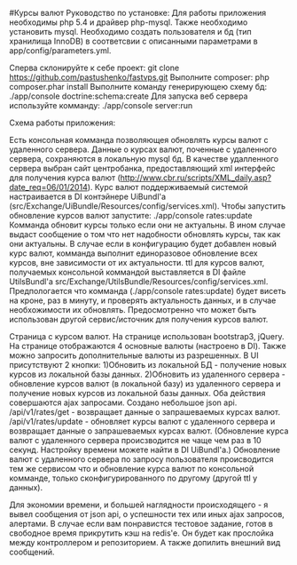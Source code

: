 #Курсы валют
Руководство по установке:
Для работы приложения необходимы php 5.4 и драйвер php-mysql.
Также необходимо установить mysql.
Необходимо создать пользователя и бд (тип хранилища InnoDB) в соответсвии с описанными параметрами в app/config/parameters.yml.

Сперва склонируйте к себе проект: git clone https://github.com/pastushenko/fastvps.git
Выполните composer: php composer.phar install
Выполните команду генерирующею схему бд: ./app/console doctrine:schema:create
Для запуска веб сервера используйте комманду: ./app/console server:run

Схема работы приложения:

Есть консольная комманда позволяющея обновлять курсы валют с удаленного сервера.
Данные о курсах валют, поченные с удаленного сервера, сохраняются в локальную mysql бд.
В качестве удалленного сервера выбран сайт центробанка, предоставляющий xml интерфейс для получения курса валют (http://www.cbr.ru/scripts/XML_daily.asp?date_req=06/01/2014).
Курс валют поддерживаемый системой настраивается в DI контэйнере UiBundl'а (src/Exchange/UiBundle/Resources/config/services.xml).
Чтобы запустить обновление курсов валют запустите: ./app/console rates:update
Комманда обновит курсы только если они не актуальны. В ином случае выдаст сообщение о том что нет надобности обновлять курсы, так как они актуальны.
В случае если в конфигурацию будет добавлен новый курс валют, комманда выполнит единоразовое обновление всех курсов, вне зависимости от их актуальности.
ttl для курсов валют, получаемых консольной коммандой выставляется в DI файле UtilsBundl'a src/Exchange/UtilsBundle/Resources/config/services.xml.
Предпологается что комманда (./app/console rates:update) будет висеть на кроне, раз в минуту, и проверять актуальность данных, и в случае необхожимости их обновлять.
Предосмотренно что может быть использован другой сервис/источник для получения курсов валют.

Страница с курсом валют.
На странице использован bootstrap3, jQuery.
На странице отображаются 4 основные валюты (настроено в DI).
Также можно запросить дополнительные валюты из разрешенных.
В UI присутствуют 2 кнопки:
1)Обновить из локальной БД - получение новых курсов из локальной базы данных.
2)Обновить из удаленного сервера - обновление курсов валют (в локальной базу) из удаленного сервера и получение новых курсов из локальной базы данных.
Оба действия совершаются ajax запросами.
Создано небольшое json api.
/api/v1/rates/get - возвращает данные о запрашеваемых курсах валют.
/api/v1/rates/update - обновляет курсы валют с удаленного сервера и возвращает данные о запрашеваемых курсах валют. (Обновление курса валют с удаленного сервера происзводится не чаще чем раз в 10 секунд. Настройку времени можете найти в DI UiBundl'а.)
Обновление валют с удаленного сервера по запросу пользователя происводится тем же сервисом что и обновление курса валют по консольной комманде, только сконфигурированного по другому (другой ttl у данных).

Для экономии времени, и большей наглядности происходящего - я вывел сообщения от json api, о успешности тех или иных ajax запросов, алертами.
В случае если вам понравистся тестовое задание, готов в свободное время прикрутить кэш на redis'e.
Он будет как прослойка между контроллером и репозиторием.
А также допилить внешний вид сообщений.
